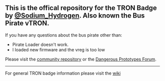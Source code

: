 ## This is the offical repository for the TRON Badge by [@Sodium_Hydrogen](https://twitter.com/sodium_hydrogen). Also known the Bus Pirate vTRON. ##

If you have any questions about the bus pirate other than:
<ul>
  <li> Pirate Loader doesn't work.</li>
  <li> I loaded new firmware and the vreg is too low</li>
</ul>

Please visit the [community repository] or the [Dangerous Prototypes Forum].

---

For general TRON badge information please visit the [wiki](https://github.com/Sodium-Hydrogen/TRON-Badge/wiki)

[community repository]: https://github.com/BusPirate/Bus_Pirate/
[Dangerous Prototypes Forum]: http://dangerousprototypes.com/forum
